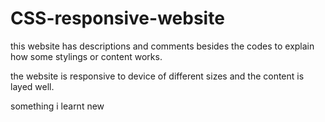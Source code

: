 # CSS-responsive-website

this website has descriptions and comments besides the codes to explain how some stylings or content works.

the website is responsive to device of different sizes and the content is layed well.

something i learnt new
<!-------if you put a space in ids between the tags, in stying will not work unless you put a space also----- example ----id="navbar "------>
